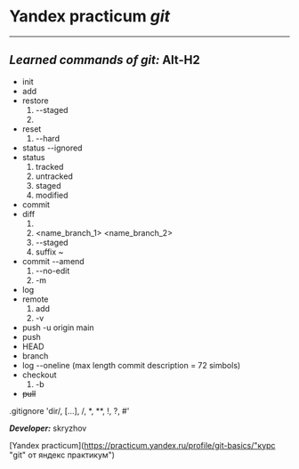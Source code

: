 # **Yandex practicum _git_**
___
## **_Learned commands of git:_** Alt-H2 <br>

* init
* add
* restore
  1. --staged <file>
  2. <file>
* reset
  1. --hard <commit hash>
* status
  --ignored
* status
  1. tracked
  2. untracked
  3. staged
  4. modified
* commit
* diff
  1. <hash1> <hash2>
  2. <name_branch_1> <name_branch_2>
  3. --staged
  4. suffix ~
* commit --amend
  1. --no-edit
  2. -m
* log
* remote
  1. add
  2. -v
* push -u origin main
* push
* HEAD
* branch
* log --oneline (max length commit description = 72 simbols)
* checkout
  1. -b
* ~~pull~~


.gitignore 'dir/, [...], /, *, **, !, ?, #'


**_Developer:_** skryzhov

[Yandex practicum](https://practicum.yandex.ru/profile/git-basics/"курс \"git\" от яндекс практикум")

